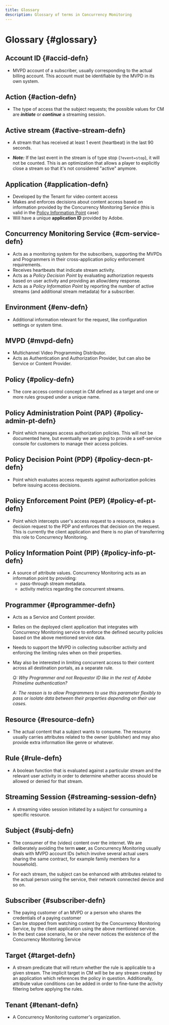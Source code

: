```yaml
---
title: Glossary
description: Glossary of terms in Concurrency Monitoring
---
```


# Glossary {#glossary}

## Account ID {#accid-defn}

* MVPD account of a subscriber, usually corresponding to the actual billing account. This account must be identifiable by the MVPD in its own system.

## Action {#action-defn}

* The type of access that the subject requests; the possible values for CM are ***initiate*** or ***continue*** a streaming session.

## Active stream {#active-stream-defn}

* A stream that has received at least 1 event (heartbeat) in the last 90 seconds.

* ***Note:*** If the last event in the stream is of type stop (`?event=stop`), it will not be counted. This is an optimization that allows a player to explicitly close a stream so that it's not considered "active" anymore.

## Application {#application-defn}

* Developed by the Tenant for video content access
* Makes and enforces decisions about content access based on information provided by the Concurrency Monitoring Service (this is valid in the [Policy Information Point](/help/concurrency-monitoring/policy-info-pt-versionone.md) case)
* Will have a unique **application ID** provided by Adobe.

## Concurrency Monitoring Service {#cm-service-defn}

* Acts as a monitoring system for the subscribers, supporting the MVPDs and Programmers in their cross-application policy enforcement requirements.
* Receives heartbeats that indicate stream activity.
* Acts as a _Policy Decision Point_ by evaluating authorization requests based on user activity and providing an allow/deny response.
* Acts as a _Policy Information Point_ by reporting the number of active streams (and additional stream metadata) for a subscriber.
 
## Environment {#env-defn}

* Additional information relevant for the request, like configuration settings or system time.

## MVPD {#mvpd-defn}

* Multichannel Video Programming Distributor.
* Acts as Authentication and Authorization Provider, but can also be Service or Content Provider.

## Policy {#policy-defn}

* The core access control concept in CM defined as a target and one or more rules grouped under a unique name.

## Policy Administration Point (PAP) {#policy-admin-pt-defn}

* Point which manages access authorization policies. This will not be documented here, but eventually we are going to provide a self-service console for customers to manage their access policies.

## Policy Decision Point (PDP) {#policy-decn-pt-defn}

* Point which evaluates access requests against authorization policies before issuing access decisions.

## Policy Enforcement Point (PEP) {#policy-ef-pt-defn}

* Point which intercepts user's access request to a resource, makes a decision request to the PDP and enforces that decision on the request. This is currently the client application and there is no plan of transferring this role to Concurrency Monitoring.

## Policy Information Point (PIP) {#policy-info-pt-defn}

* A source of attribute values. Concurrency Monitoring acts as an information point by providing:
    * pass-through stream metadata.
    * activity metrics regarding the concurrent streams.

## Programmer {#programmer-defn}

* Acts as a Service and Content provider.
* Relies on the deployed client application that integrates with Concurrency Monitoring service to enforce the defined security policies based on the above mentioned service data.
* Needs to support the MVPD in collecting subscriber activity and enforcing the limiting rules when on their properties.
* May also be interested in limiting concurrent access to their content across all destination portals, as a separate rule.

    *Q: Why Programmer and not Requestor ID like in the rest of Adobe Primetime authentication?*

    *A: The reason is to allow Programmers to use this parameter flexibly to pass or isolate data between their properties depending on their use cases.*

## Resource {#resource-defn}

* The actual content that a subject wants to consume. The resource usually carries attributes related to the owner (publisher) and may also provide extra information like genre or whatever.

## Rule {#rule-defn}

* A boolean function that is evaluated against a particular stream and the relevant user activity in order to determine whether access should be allowed or denied for that stream.

## Streaming Session {#streaming-session-defn}

* A streaming video session initiated by a subject for consuming a specific resource.

## Subject {#subj-defn}

* The consumer of the (video) content over the internet. We are deliberately avoiding the term _**user**_, as Concurrency Monitoring usually deals with MVPD account IDs (which involve several actual users sharing the same contract, for example family members for a household).

* For each stream, the subject can be enhanced with attributes related to the actual person using the service, their network connected device and so on.

## Subscriber {#subscriber-defn}

* The paying customer of an MVPD or a person who shares the credentials of a paying customer
* Can be stopped from watching content by the Concurrency Monitoring Service, by the client application using the above mentioned service.
* In the best case scenario, he or she never notices the existence of the Concurrency Monitoring Service

## Target {#target-defn}

* A stream predicate that will return whether the rule is applicable to a given stream. The implicit target in CM will be be any stream created by an application which references the policy in question. Additionally, attribute value conditions can be added in order to fine-tune the activity filtering before applying the rules.

## Tenant {#tenant-defn}

* A Concurrency Monitoring customer's organization.
